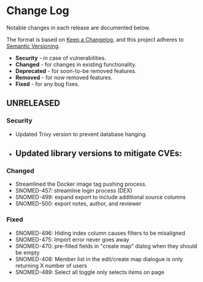 # Change Log

Notable changes in each release are documented below.

The format is based on [Keep a Changelog](https://keepachangelog.com/en/1.0.0/),
and this project adheres to [Semantic Versioning](https://semver.org/spec/v2.0.0.html).

* **Security**   - in case of vulnerabilities.
* **Changed**    - for changes in existing functionality.
* **Deprecated** - for soon-to-be removed features.
* **Removed**    - for now removed features.
* **Fixed**      - for any bug fixes.

## UNRELEASED

### Security

- Updated Trivy version to prevent database hanging.
- Updated library versions to mitigate CVEs:
  -

### Changed

- Streamlined the Docker image tag pushing process.
- SNOMED-457: streamline login process (DEX)
- SNOMED-499: expand export to include additional source columns
- SNOMED-500: export notes, author, and reviewer

### Fixed

- SNOMED-496: Hiding index column causes filters to be misaligned
- SNOMED-475: Import error never goes away
- SNOMED-470: pre-filled fields in "create map" dialog when they should be empty
- SNOMED-408: Member list in the edit/create map dialogue is only returning X number of users
- SNOMED-489: Select all toggle only selects items on page
